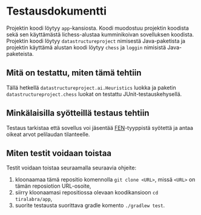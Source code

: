 # Testausdokumentti
Projektin koodi löytyy ```app```-kansiosta.
Koodi muodostuu projektin koodista sekä sen
käyttämästä lichess-alustaa kumminikoivan sovelluksen koodista.
Projektin koodi löytyy ```datastructureproject``` nimisestä Java-paketista
ja projektin käyttämä alustan koodi löytyy ```chess``` ja ```loggin``` nimisistä Java-paketeista.

## Mitä on testattu, miten tämä tehtiin
Tällä hetkellä ```datastructureproject.ai.Heuristics``` luokka ja
paketin ```datastructureproject.chess``` luokat on testattu JUnit-testauskehysellä.

## Minkälaisilla syötteillä testaus tehtiin
Testaus tarkistaa että sovellus voi jäsentää [FEN](https://en.wikipedia.org/wiki/Forsyth–Edwards_Notation)-tyyppistä syötettä ja antaa oikeat arvot pelilaudan tilanteelle.

## Miten testit voidaan toistaa
Testit voidaan toistaa seuraamalla seuraavia ohjeite:
1. kloonaamaa tämä repositio komennolla ```git clone <URL>```, 
   missä ```<URL>``` on tämän reposiotion URL-osoite,
2. siirry kloonaamasi repositiossa olevaan koodikansioon ```cd tiralabra/app```,
2. suorite testausta suorittava gradle komento ```./gradlew test```.